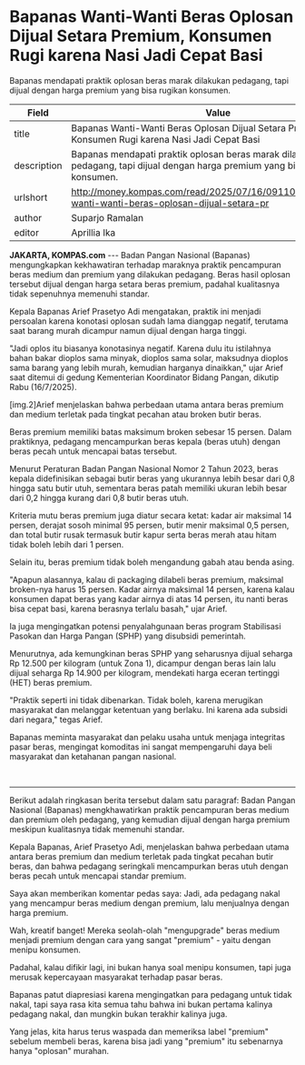 # Bapanas Wanti-Wanti Beras Oplosan Dijual Setara Premium, Konsumen Rugi karena Nasi Jadi Cepat Basi

Bapanas mendapati praktik oplosan beras marak dilakukan pedagang, tapi dijual dengan harga premium yang bisa rugikan konsumen.

| Field       | Value                                                       |
|-------------|-------------------------------------------------------------|
| title       | Bapanas Wanti-Wanti Beras Oplosan Dijual Setara Premium, Konsumen Rugi karena Nasi Jadi Cepat Basi |
| description | Bapanas mendapati praktik oplosan beras marak dilakukan pedagang, tapi dijual dengan harga premium yang bisa rugikan konsumen. |
| urlshort    | http://money.kompas.com/read/2025/07/16/091100426/bapanas-wanti-wanti-beras-oplosan-dijual-setara-pr |
| author      | Suparjo Ramalan  |
| editor      | Aprillia Ika |

**JAKARTA, KOMPAS.com** --- Badan Pangan Nasional (Bapanas) mengungkapkan kekhawatiran terhadap maraknya praktik pencampuran beras medium dan premium yang dilakukan pedagang. Beras hasil oplosan tersebut dijual dengan harga setara beras premium, padahal kualitasnya tidak sepenuhnya memenuhi standar.

Kepala Bapanas Arief Prasetyo Adi mengatakan, praktik ini menjadi persoalan karena konotasi oplosan sudah lama dianggap negatif, terutama saat barang murah dicampur namun dijual dengan harga tinggi.

"Jadi oplos itu biasanya konotasinya negatif. Karena dulu itu istilahnya bahan bakar dioplos sama minyak, dioplos sama solar, maksudnya dioplos sama barang yang lebih murah, kemudian harganya dinaikkan," ujar Arief saat ditemui di gedung Kementerian Koordinator Bidang Pangan, dikutip Rabu (16/7/2025).

\[img.2\]Arief menjelaskan bahwa perbedaan utama antara beras premium dan medium terletak pada tingkat pecahan atau broken butir beras.

Beras premium memiliki batas maksimum broken sebesar 15 persen. Dalam praktiknya, pedagang mencampurkan beras kepala (beras utuh) dengan beras pecah untuk mencapai batas tersebut.

Menurut Peraturan Badan Pangan Nasional Nomor 2 Tahun 2023, beras kepala didefinisikan sebagai butir beras yang ukurannya lebih besar dari 0,8 hingga satu butir utuh, sementara beras patah memiliki ukuran lebih besar dari 0,2 hingga kurang dari 0,8 butir beras utuh.

Kriteria mutu beras premium juga diatur secara ketat: kadar air maksimal 14 persen, derajat sosoh minimal 95 persen, butir menir maksimal 0,5 persen, dan total butir rusak termasuk butir kapur serta beras merah atau hitam tidak boleh lebih dari 1 persen.

Selain itu, beras premium tidak boleh mengandung gabah atau benda asing.

"Apapun alasannya, kalau di packaging dilabeli beras premium, maksimal broken-nya harus 15 persen. Kadar airnya maksimal 14 persen, karena kalau konsumen dapat beras yang kadar airnya di atas 14 persen, itu nanti beras bisa cepat basi, karena berasnya terlalu basah," ujar Arief.

Ia juga mengingatkan potensi penyalahgunaan beras program Stabilisasi Pasokan dan Harga Pangan (SPHP) yang disubsidi pemerintah.

Menurutnya, ada kemungkinan beras SPHP yang seharusnya dijual seharga Rp 12.500 per kilogram (untuk Zona 1), dicampur dengan beras lain lalu dijual seharga Rp 14.900 per kilogram, mendekati harga eceran tertinggi (HET) beras premium.

"Praktik seperti ini tidak dibenarkan. Tidak boleh, karena merugikan masyarakat dan melanggar ketentuan yang berlaku. Ini karena ada subsidi dari negara," tegas Arief.

Bapanas meminta masyarakat dan pelaku usaha untuk menjaga integritas pasar beras, mengingat komoditas ini sangat mempengaruhi daya beli masyarakat dan ketahanan pangan nasional.

 

---
Berikut adalah ringkasan berita tersebut dalam satu paragraf: Badan Pangan Nasional (Bapanas) mengkhawatirkan praktik pencampuran beras medium dan premium oleh pedagang, yang kemudian dijual dengan harga premium meskipun kualitasnya tidak memenuhi standar.

 Kepala Bapanas, Arief Prasetyo Adi, menjelaskan bahwa perbedaan utama antara beras premium dan medium terletak pada tingkat pecahan butir beras, dan bahwa pedagang seringkali mencampurkan beras utuh dengan beras pecah untuk mencapai standar premium.



Saya akan memberikan komentar pedas saya: Jadi, ada pedagang nakal yang mencampur beras medium dengan premium, lalu menjualnya dengan harga premium.

 Wah, kreatif banget! Mereka seolah-olah "mengupgrade" beras medium menjadi premium dengan cara yang sangat "premium" - yaitu dengan menipu konsumen.

 Padahal, kalau difikir lagi, ini bukan hanya soal menipu konsumen, tapi juga merusak kepercayaan masyarakat terhadap pasar beras.

 Bapanas patut diapresiasi karena mengingatkan para pedagang untuk tidak nakal, tapi saya rasa kita semua tahu bahwa ini bukan pertama kalinya pedagang nakal, dan mungkin bukan terakhir kalinya juga.

 Yang jelas, kita harus terus waspada dan memeriksa label "premium" sebelum membeli beras, karena bisa jadi yang "premium" itu sebenarnya hanya "oplosan" murahan.
